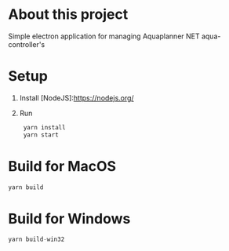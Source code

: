 # About this project
Simple electron application for managing Aquaplanner NET aqua-controller's

# Setup

1. Install [NodeJS]:https://nodejs.org/

2. Run

   ```javascript
    yarn install
    yarn start
   ```

# Build for MacOS 

```javascript
yarn build
```

# Build for Windows

```javascript
yarn build-win32
```

